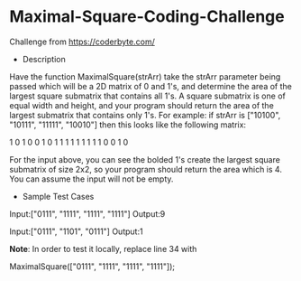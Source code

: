 # Maximal-Square-Coding-Challenge

Challenge from https://coderbyte.com/

- Description

Have the function MaximalSquare(strArr) take the strArr parameter being passed which will be a 2D matrix of 0 and 1's, and determine the area of the largest square submatrix that contains all 1's. A square submatrix is one of equal width and height, and your program should return the area of the largest submatrix that contains only 1's. For example: if strArr is ["10100", "10111", "11111", "10010"] then this looks like the following matrix:

1 0 1 0 0
1 0 1 1 1
1 1 1 1 1
1 0 0 1 0

For the input above, you can see the bolded 1's create the largest square submatrix of size 2x2, so your program should return the area which is 4. You can assume the input will not be empty.

- Sample Test Cases

Input:["0111", "1111", "1111", "1111"]
Output:9

Input:["0111", "1101", "0111"]
Output:1

<b>Note</b>: In order to test it locally, replace line 34 with 

MaximalSquare(["0111", "1111", "1111", "1111"]);
